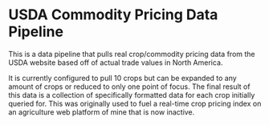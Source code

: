 # USDA Commodity Pricing Data Pipeline

This is a data pipeline that pulls real crop/commodity pricing data from the USDA website based off of actual trade values in North America.

It is currently configured to pull 10 crops but can be expanded to any amount of crops or reduced to only one point of focus. The final result of this data is a collection of specifically formatted data for each crop initially queried for. This was originally used to fuel a real-time crop pricing index on an agriculture web platform of mine that is now inactive.
